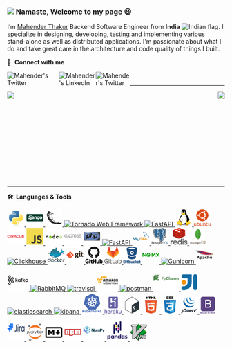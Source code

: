 <!-- Welcome Note -->
### <img src="https://media.giphy.com/media/WqR7WfQVrpXNcmrm81/giphy.gif" width="25px"> Namaste, Welcome to my page 😃<br/>

<!-- Introduction -->
I’m [Mahender Thakur](https://www.linkedin.com/in/mahender-thakur-940708145/) Backend Software Engineer from **India** 
<img alt="Indian flag" width="25px" height="20px" src="https://img.icons8.com/external-justicon-lineal-color-justicon/64/000000/external-india-flag-countrys-flags-justicon-lineal-color-justicon.png"/>.
 I specialize in designing, developing, testing and implementing various stand-alone as well as distributed applications. I'm passionate about what I do and take great care in the 
 architecture and code quality of things I built.

<!-- Social Links -->

🔗 &nbsp;**Connect with me**
<p>
<a href="https://stackoverflow.com/users/9276634/mahender-thakur">
  <img align="left" alt="Mahender's Twitter" width="120px" src="https://img.shields.io/badge/Stack_Overflow-FE7A16?style=for-the-badge&logo=stack-overflow&logoColor=white" />
</a>
<a href="https://www.linkedin.com/in/mahender-thakur-940708145/">
  <img align="left" alt="Mahender's LinkedIn" width="85px" src="https://img.shields.io/badge/LinkedIn-0077B5?style=for-the-badge&logo=linkedin&logoColor=white" />
</a>
<a href="https://twitter.com/mahender933">
  <img align="left" alt="Mahender's Twitter" width="80px" src="https://img.shields.io/badge/Twitter-1DA1F2?style=for-the-badge&logo=twitter&logoColor=white" />
</a><br/>
</p>

---
<!-- credits: @anuraghazra/github-readme-stats -->
<p>
<a href="https://github.com/mahender933/git-stats-workflow">
 <img align="left" src="https://git-stats-workflow-mahender933.vercel.app/api/top-langs/?username=mahender933&theme=vue-dark" />
</a> &nbsp; 
<a href="https://github.com/mahender933/git-stats-workflow">
 <img align="right" src="https://git-stats-workflow-mahender933.vercel.app/api/?username=mahender933&show_icons=true&high_border=true&theme=vue-dark" />
</a>
</br></br></br></br></br></br></br></br></br></br></br></br>
</p>

---

<b>🛠️&nbsp;&nbsp;Languages&nbsp;&&nbsp;Tools</b><br/>
<p align="left">
 <a href="https://www.python.org" rel="nofollow"> 
  <img src="https://raw.githubusercontent.com/devicons/devicon/master/icons/python/python-original.svg" alt="python" width="40" height="40" style="max-width: 100%;"> 
 </a>
 <a href="https://www.djangoproject.com/" rel="nofollow"> 
  <img src="https://raw.githubusercontent.com/devicons/devicon/master/icons/django/django-original.svg" alt="django" width="40" height="40" style="max-width: 100%;"> 
 </a>
 <a href="https://flask.palletsprojects.com/" rel="nofollow"> 
  <img src="https://raw.githubusercontent.com/devicons/devicon/master/icons/flask/flask-original.svg" alt="flask" width="40" height="40" style="max-width: 100%;"> 
 </a>
 <a href="https://www.tornadoweb.org/en/stable/" rel="nofollow">
  <img src="https://img.shields.io/badge/-Tornado-007ACC?style=flat-square&logo=tornado&logoColor=white" alt="Tornado Web Framework" style="max-width: 100%;"> 
 </a>
 <a href="https://fastapi.tiangolo.com/" rel="nofollow"> 
  <img src="https://img.shields.io/badge/-FastAPI-009485?style=flat-square&logo=FastAPI&logoColor=white" alt="FastAPI"  style="max-width: 100%;"> 
 </a>
 <a href="https://www.linux.org/" rel="nofollow"> 
  <img src="https://raw.githubusercontent.com/devicons/devicon/master/icons/linux/linux-original.svg" alt="linux" width="40" height="40" style="max-width: 100%;"> 
 </a>
 <a href="https://ubuntu.com/">
  <img src="https://raw.githubusercontent.com/devicons/devicon/master/icons/ubuntu/ubuntu-plain-wordmark.svg" alt="ubuntu" width="40" height="40" style="max-width: 100%;"> 
 </a>
 <a href="https://www.oracle.com/">
  <img src="https://raw.githubusercontent.com/devicons/devicon/master/icons/oracle/oracle-original.svg" alt="Oracle" width="40" height="40" style="max-width: 100%;"> 
 </a>
 <a href="https://developer.mozilla.org/en-US/docs/Web/JavaScript" rel="nofollow"> 
  <img src="https://raw.githubusercontent.com/devicons/devicon/master/icons/javascript/javascript-original.svg" alt="javascript" width="40" height="40" style="max-width: 100%;">  </a>
 <a href="https://nodejs.org/en/" rel="nofollow"> 
  <img src="https://raw.githubusercontent.com/devicons/devicon/master/icons/nodejs/nodejs-original-wordmark.svg" alt="Node JS" width="40" height="40" style="max-width: 100%;">  
 </a>
 <a href="https://expressjs.com" rel="nofollow"> <img src="https://raw.githubusercontent.com/devicons/devicon/master/icons/express/express-original-wordmark.svg" alt="express" width="40" height="40" style="max-width: 100%;"> </a>
 <a href="https://www.php.net" rel="nofollow"> 
  <img src="https://raw.githubusercontent.com/devicons/devicon/master/icons/php/php-original.svg" alt="php" width="40" height="40" style="max-width: 100%;"> 
 </a>
  <a href="https://www.sqlite.org/index.html" rel="nofollow"> 
  <img src="https://img.shields.io/badge/-Sqlite-007ACC?style=flat-square&logo=sqlite&logoColor=white" alt="FastAPI"  style="max-width: 100%;"> 
 </a>
 <a href="https://www.mysql.com/" rel="nofollow"> 
  <img src="https://raw.githubusercontent.com/devicons/devicon/master/icons/mysql/mysql-original-wordmark.svg" alt="MySQL" width="40" height="40" style="max-width: 100%;"> 
 </a>
 <a href="https://www.postgresql.org/" rel="nofollow"> 
  <img src="https://raw.githubusercontent.com/devicons/devicon/master/icons/postgresql/postgresql-original-wordmark.svg" alt="Postgresql" width="40" height="40" style="max-width: 100%;"> 
 </a>
  <a href="https://redis.io/" rel="nofollow"> 
  <img src="https://raw.githubusercontent.com/devicons/devicon/master/icons/redis/redis-original-wordmark.svg" alt="Redis" width="40" height="40" style="max-width: 100%;"> 
 </a>
 <a href="https://www.mongodb.com/" rel="nofollow"> 
  <img src="https://raw.githubusercontent.com/devicons/devicon/master/icons/mongodb/mongodb-original-wordmark.svg" alt="Mongodb" width="40" height="40" style="max-width: 100%;"> 
 </a>
 <a href="https://clickhouse.tech/" rel="nofollow"> 
  <img src="https://img.shields.io/badge/-Clickhouse-FFFF00?style=flat-square&logo=clickhouse&logoColor=black" alt="Clickhouse"  style="max-width: 100%;"> 
 </a>
 <a href="https://www.docker.com/" rel="nofollow"> <img src="https://raw.githubusercontent.com/devicons/devicon/master/icons/docker/docker-original-wordmark.svg" alt="docker" width="40" height="40" style="max-width: 100%;"> </a>
 <a href="https://git-scm.com/" rel="nofollow"> 
  <img src="https://raw.githubusercontent.com/devicons/devicon/master/icons/git/git-original-wordmark.svg" alt="Git SCM" width="40" height="40" style="max-width: 100%;"> 
 </a>
 <a href="https://github.com/" rel="nofollow"> 
  <img src="https://raw.githubusercontent.com/devicons/devicon/master/icons/github/github-original-wordmark.svg" alt="Github" width="40" height="40" style="max-width: 100%;"> 
 </a>
  <a href="https://gitlab.com/" rel="nofollow"> 
  <img src="https://raw.githubusercontent.com/devicons/devicon/master/icons/gitlab/gitlab-original-wordmark.svg" alt="Gitlab" width="40" height="40" style="max-width: 100%;"> 
 </a>
   <a href="https://bitbucket.com/" rel="nofollow"> 
  <img src="https://raw.githubusercontent.com/devicons/devicon/master/icons/bitbucket/bitbucket-original-wordmark.svg" alt="Gitlab" width="40" height="40" style="max-width: 100%;"> 
 </a>
<a href="https://www.nginx.com" rel="nofollow"> <img src="https://raw.githubusercontent.com/devicons/devicon/master/icons/nginx/nginx-original.svg" alt="nginx" width="40" height="40" style="max-width: 100%;"> </a>
 <a href="https://gunicorn.org/" rel="nofollow"> 
  <img src="https://img.shields.io/badge/-Gunicorn-069139?style=flat-square&logo=gunicorn&logoColor=black" alt="Gunicorn"  style="max-width: 100%;"> 
 </a>
  <a href="https://www.apache.org/" rel="nofollow"> 
  <img src="https://raw.githubusercontent.com/devicons/devicon/master/icons/apache/apache-original-wordmark.svg" alt="Gitlab" width="40" height="40" style="max-width: 100%;"> 
 </a>
   <a href="https://kafka.apache.org/" rel="nofollow"> 
  <img src="https://raw.githubusercontent.com/devicons/devicon/master/icons/apachekafka/apachekafka-original-wordmark.svg" alt="Gitlab" width="50" height="50" style="max-width: 100%;"> 
 </a>
  <a href="https://www.rabbitmq.com/" rel="nofollow"> 
  <img src="https://img.shields.io/badge/-Rabbitmq-ff700a?style=flat-square&logo=rabbitmq&logoColor=black" alt="RabbitMQ"  style="max-width: 100%;"> 
 </a>
 <a href="https://travis-ci.org" rel="nofollow"> <img src="https://camo.githubusercontent.com/12a65fb0beb7c1463b472782e6349e1b9be56be1b3d3e30a510831f4cd5ce43f/68747470733a2f2f7777772e766563746f726c6f676f2e7a6f6e652f6c6f676f732f7472617669732d63692f7472617669732d63692d69636f6e2e737667" alt="travisci" width="40" height="40" data-canonical-src="https://www.vectorlogo.zone/logos/travis-ci/travis-ci-icon.svg" style="max-width: 100%;"> </a>
   <a href="https://aws.amazon.com/" rel="nofollow"> 
  <img src="https://raw.githubusercontent.com/devicons/devicon/master/icons/amazonwebservices/amazonwebservices-original-wordmark.svg" alt="Amazon Web Services" width="50" height="50" style="max-width: 100%;"> 
 </a>
 <a href="https://postman.com" rel="nofollow"> <img src="https://camo.githubusercontent.com/93b32389bf746009ca2370de7fe06c3b5146f4c99d99df65994f9ced0ba41685/68747470733a2f2f7777772e766563746f726c6f676f2e7a6f6e652f6c6f676f732f676574706f73746d616e2f676574706f73746d616e2d69636f6e2e737667" alt="postman" width="40" height="40" data-canonical-src="https://www.vectorlogo.zone/logos/getpostman/getpostman-icon.svg" style="max-width: 100%;"> </a>
  <a href="https://www.jetbrains.com/pycharm/" rel="nofollow"> 
  <img src="https://raw.githubusercontent.com/devicons/devicon/master/icons/pycharm/pycharm-plain-wordmark.svg" alt="Pycharm" width="60" height="60" style="max-width: 100%;"> 
 </a>
 <a href="https://www.jetbrains.com/idea" rel="nofollow"> 
  <img src="https://raw.githubusercontent.com/devicons/devicon/master/icons/intellij/intellij-original.svg" alt="Intellij" width="40" height="40" style="max-width: 100%;"> 
 </a>
 <a href="https://www.elastic.co" rel="nofollow"> <img src="https://camo.githubusercontent.com/d4cbacdc000de378e0dcae3b5ee54923c0ad04f6e52b7aa886a748fba5578def/68747470733a2f2f7777772e766563746f726c6f676f2e7a6f6e652f6c6f676f732f656c61737469632f656c61737469632d69636f6e2e737667" alt="elasticsearch" width="40" height="40" data-canonical-src="https://www.vectorlogo.zone/logos/elastic/elastic-icon.svg" style="max-width: 100%;"> </a>
 <a href="https://www.elastic.co/kibana" rel="nofollow"> <img src="https://camo.githubusercontent.com/dbc1482101cfa71adf795a200aa1b832d4ccbba9719b2d6e91a67192caf45d75/68747470733a2f2f7777772e766563746f726c6f676f2e7a6f6e652f6c6f676f732f656c6173746963636f5f6b6962616e612f656c6173746963636f5f6b6962616e612d69636f6e2e737667" alt="kibana" width="40" height="40" data-canonical-src="https://www.vectorlogo.zone/logos/elasticco_kibana/elasticco_kibana-icon.svg" style="max-width: 100%;"> </a>
 <a href="https://kubernetes.io" rel="nofollow"> <img src="https://raw.githubusercontent.com/devicons/devicon/master/icons/kubernetes/kubernetes-plain-wordmark.svg" alt="kubernetes" width="50" height="50" style="max-width: 100%;"> </a>
  <a href="https://www.heroku.com/" rel="nofollow"> <img src="https://raw.githubusercontent.com/devicons/devicon/master/icons/heroku/heroku-plain-wordmark.svg" alt="Heroku" width="40" height="40" style="max-width: 100%;"> </a>
  <a href="https://en.wikipedia.org/wiki/Bash_(Unix_shell)" rel="nofollow"> <img src="https://raw.githubusercontent.com/devicons/devicon/master/icons/bash/bash-original.svg" alt="Bash" width="40" height="40" style="max-width: 100%;"> </a>
   <a href="https://en.wikipedia.org/wiki/HTML" rel="nofollow"> <img src="https://raw.githubusercontent.com/devicons/devicon/master/icons/html5/html5-original-wordmark.svg" alt="HTML" width="40" height="40" style="max-width: 100%;"> </a>
   <a href="https://en.wikipedia.org/wiki/CSS" rel="nofollow"> <img src="https://raw.githubusercontent.com/devicons/devicon/master/icons/css3/css3-original-wordmark.svg" alt="CSS" width="40" height="40" style="max-width: 100%;"> </a>
  <a href="https://jquery.com/" rel="nofollow"> <img src="https://raw.githubusercontent.com/devicons/devicon/master/icons/jquery/jquery-original-wordmark.svg" alt="Jquery" width="40" height="40" style="max-width: 100%;"> </a>
 <a href="https://getbootstrap.com/" rel="nofollow"> <img src="https://raw.githubusercontent.com/devicons/devicon/master/icons/bootstrap/bootstrap-plain-wordmark.svg" alt="Bootstrap" width="40" height="40" style="max-width: 100%;"> </a>
 <a href="https://www.atlassian.com/software/jira" rel="nofollow"> <img src="https://raw.githubusercontent.com/devicons/devicon/master/icons/jira/jira-original-wordmark.svg" alt="JIRA" width="40" height="60" style="max-width: 100%;"> </a>
 <a href="https://jupyter.org/" rel="nofollow"> <img src="https://raw.githubusercontent.com/devicons/devicon/master/icons/jupyter/jupyter-original-wordmark.svg" alt="Jupyter" width="40" height="40" style="max-width: 100%;"> </a>
   <a href="https://www.markdownguide.org/" rel="nofollow"> <img src="https://raw.githubusercontent.com/devicons/devicon/master/icons/markdown/markdown-original.svg" alt="Markdown" width="40" height="40" style="max-width: 100%;"> </a>
   <a href="https://www.npmjs.com/" rel="nofollow"> <img src="https://raw.githubusercontent.com/devicons/devicon/master/icons/npm/npm-original-wordmark.svg" alt="NPM" width="40" height="40" style="max-width: 100%;"> </a>
<a href="https://numpy.org/" rel="nofollow"> <img src="https://raw.githubusercontent.com/devicons/devicon/master/icons/numpy/numpy-original-wordmark.svg" alt="Numpy" width="50" height="50" style="max-width: 100%;"> </a>
<a href="https://pandas.pydata.org/" rel="nofollow"> <img src="https://raw.githubusercontent.com/devicons/devicon/master/icons/pandas/pandas-original-wordmark.svg" alt="Pandas" width="50" height="50" style="max-width: 100%;"> </a>
 <a href="https://www.vim.org/" rel="nofollow"> <img src="https://raw.githubusercontent.com/devicons/devicon/master/icons/vim/vim-original.svg" alt="Vim" width="40" height="40" style="max-width: 100%;"> </a>
 
</p>
<!---
- 👀 I am a Backend Engineer with almost 3 years of industry experience. I specialize in designing, developing, testing and implementing 
      various stand-alone as well as distributed application in Python.
- 🌱 I’m currently learning ...
- 💞️ I’m looking to collaborate on ...
- 📫 How to reach me ...
--->
